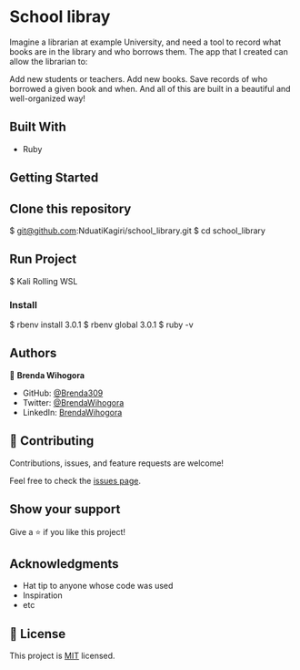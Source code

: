 # School libray 

Imagine a librarian at example University, and need a tool to record what books are in the library and who borrows them. The app that I created can allow the librarian to:

Add new students or teachers.
Add new books.
Save records of who borrowed a given book and when.
And all of this are built in a beautiful and well-organized way!

## Built With

- Ruby

## Getting Started

## Clone this repository

  $ git@github.com:NduatiKagiri/school_library.git
  $ cd school_library

## Run Project
  $ Kali Rolling WSL

### Install
  $ rbenv install 3.0.1
  $ rbenv global 3.0.1
  $ ruby -v

## Authors

👤 **Brenda Wihogora**

- GitHub: [@Brenda309](https://github.com/Brenda309)
- Twitter: [@BrendaWihogora](https://twitter.com/BrendaWihogora)
- LinkedIn: [BrendaWihogora](https://linkedin.com/in/BrendaWihogora/)

## 🤝 Contributing

Contributions, issues, and feature requests are welcome!

Feel free to check the [issues page](../../issues/).

## Show your support

Give a ⭐️ if you like this project!

## Acknowledgments

- Hat tip to anyone whose code was used
- Inspiration
- etc

## 📝 License

This project is [MIT](./MIT.md) licensed.
